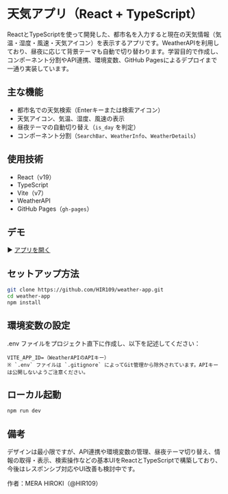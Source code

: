 # 天気アプリ（React + TypeScript）

ReactとTypeScriptを使って開発した、都市名を入力すると現在の天気情報（気温・湿度・風速・天気アイコン）を表示するアプリです。WeatherAPIを利用しており、昼夜に応じて背景テーマも自動で切り替わります。学習目的で作成し、コンポーネント分割やAPI連携、環境変数、GitHub Pagesによるデプロイまで一通り実装しています。

## 主な機能

- 都市名での天気検索（Enterキーまたは検索アイコン）
- 天気アイコン、気温、湿度、風速の表示
- 昼夜テーマの自動切り替え（`is_day` を判定）
- コンポーネント分割（`SearchBar`、`WeatherInfo`、`WeatherDetails`）

## 使用技術

- React（v19）
- TypeScript
- Vite（v7）
- WeatherAPI
- GitHub Pages（`gh-pages`）

## デモ

▶ [アプリを開く](https://hir109.github.io/weather-app/)

## セットアップ方法

```bash
git clone https://github.com/HIR109/weather-app.git
cd weather-app
npm install
```

## 環境変数の設定

.env ファイルをプロジェクト直下に作成し、以下を記述してください：

```env
VITE_APP_ID=（WeatherAPIのAPIキー）
※ `.env` ファイルは `.gitignore` によってGit管理から除外されています。APIキーは公開しないようご注意ください。
```

## ローカル起動

```bash
npm run dev
```

## 備考
デザインは最小限ですが、API連携や環境変数の管理、昼夜テーマ切り替え、情報の取得・表示、検索操作などの基本UIをReactとTypeScriptで構築しており、今後はレスポンシブ対応やUI改善も検討中です。

作者：MERA HIROKI（@HIR109）
